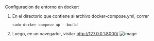 Configuracion de entorno en docker: 


1. En el directorio que contiene al archivo docker-compose.yml, correr
   ```
   sudo docker-compose up --build
   ```

2. Luego, en un navegador, visitar http://127.0.0.1:8000/
   ![image](https://github.com/gianfranco-s/proyecto_resto/assets/69116761/28f9a720-9293-4a90-942a-73eff50eb03d)
